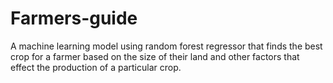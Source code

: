 # Farmers-guide
A machine learning model using random forest regressor that finds the best crop for a farmer based on the size of their land and other factors that effect the production of a particular crop.
